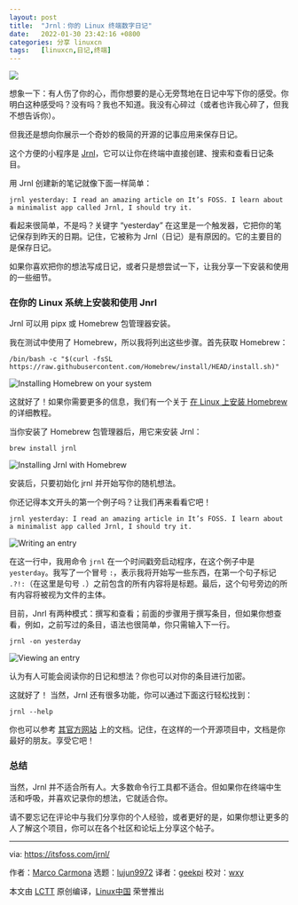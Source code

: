 ```yaml
---
layout: post
title:	"Jrnl：你的 Linux 终端数字日记"
date:	2022-01-30 23:42:16 +0800 
categories:	分享 linuxcn 
tags:	[linuxcn,日记,终端]
---
```



![](/Asserts/Images//attachment/album/202201/30/234157xxoo76bdxb7xxbgl.jpg)


想象一下：有人伤了你的心，而你想要的是心无旁骛地在日记中写下你的感受。你明白这种感受吗？没有吗？我也不知道。我没有心碎过（或者也许我心碎了，但我不想告诉你）。


但我还是想向你展示一个奇妙的极简的开源的记事应用来保存日记。


这个方便的小程序是 [Jrnl](https://jrnl.sh/en/stable/)，它可以让你在终端中直接创建、搜索和查看日记条目。


用 Jrnl 创建新的笔记就像下面一样简单：



```
jrnl yesterday: I read an amazing article on It’s FOSS. I learn about a minimalist app called Jrnl, I should try it.

```

看起来很简单，不是吗？关键字 “yesterday” 在这里是一个触发器，它把你的笔记保存到昨天的日期。记住，它被称为 Jrnl（日记）是有原因的。它的主要目的是保存日记。


如果你喜欢把你的想法写成日记，或者只是想尝试一下，让我分享一下安装和使用的一些细节。


### 在你的 Linux 系统上安装和使用 Jnrl


Jrnl 可以用 pipx 或 Homebrew 包管理器安装。


我在测试中使用了 Homebrew，所以我将列出这些步骤。首先获取 Homebrew：



```
/bin/bash -c "$(curl -fsSL https://raw.githubusercontent.com/Homebrew/install/HEAD/install.sh)"

```

![Installing Homebrew on your system](/Asserts/Images//attachment/album/202201/30/234216zrvnsgkkwnaxswgb.png)


这就好了！如果你需要更多的信息，我们有一个关于 [在 Linux 上安装 Homebrew](https://itsfoss.com/homebrew-linux/) 的详细教程。


当你安装了 Homebrew 包管理器后，用它来安装 Jrnl：



```
brew install jrnl

```

![Installing Jrnl with Homebrew](/Asserts/Images//attachment/album/202201/30/234217f2kjnbpp9o9bxboz.png)


安装后，只要初始化 jrnl 并开始写你的随机想法。


你还记得本文开头的第一个例子吗？让我们再来看看它吧！



```
jrnl yesterday: I read an amazing article in It’s FOSS. I learn about a minimalist app called Jrnl, I should try it.

```

![Writing an entry](/Asserts/Images//attachment/album/202201/30/234217i7j9ie6z95a5ki7h.png)


在这一行中，我用命令 `jrnl` 在一个时间戳旁启动程序，在这个例子中是 `yesterday`。我写了一个冒号 `:`，表示我将开始写一些东西，在第一个句子标记 `.?!:`（在这里是句号 `.`）之前包含的所有内容将是标题。最后，这个句号旁边的所有内容将被视为文件的主体。


目前，Jnrl 有两种模式：撰写和查看；前面的步骤用于撰写条目，但如果你想查看，例如，之前写过的条目，语法也很简单，你只需输入下一行。



```
jrnl -on yesterday

```

![Viewing an entry](/Asserts/Images//attachment/album/202201/30/234217f4g5949ukn1dumt5.png)


认为有人可能会阅读你的日记和想法？你也可以对你的条目进行加密。


这就好了！ 当然，Jrnl 还有很多功能，你可以通过下面这行轻松找到：



```
jrnl --help

```

你也可以参考 [其官方网站](https://jrnl.sh/en/stable/overview/) 上的文档。记住，在这样的一个开源项目中，文档是你最好的朋友。享受它吧！


### 总结


当然，Jrnl 并不适合所有人。大多数命令行工具都不适合。但如果你在终端中生活和呼吸，并喜欢记录你的想法，它就适合你。


请不要忘记在评论中与我们分享你的个人经验，或者更好的是，如果你想让更多的人了解这个项目，你可以在各个社区和论坛上分享这个帖子。




---


via: <https://itsfoss.com/jrnl/>


作者：[Marco Carmona](https://itsfoss.com/author/marco/) 选题：[lujun9972](https://github.com/lujun9972) 译者：[geekpi](https://github.com/geekpi) 校对：[wxy](https://github.com/wxy)


本文由 [LCTT](https://github.com/LCTT/TranslateProject) 原创编译，[Linux中国](https://linux.cn/) 荣誉推出
